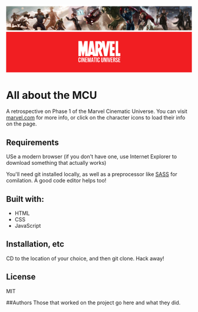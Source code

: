 ![Phase One of the MCU](marvel_banner.png "MCU Phase 1")

# All about the MCU
A retrospective on Phase 1 of the Marvel Cinematic Universe. You can visit [marvel.com](http://www.marvel.com/) for more info, or click on the character icons to load their info on the page.

## Requirements
USe a modern browser (if you don't have one, use Internet Explorer to download something that actually works)

You'll need git installed locally, as well as a preprocessor like [SASS](http://sass-lang.com/) for comilation. A good code editor helps too!

## Built with:
<ul>
<li>HTML</li>
<li>CSS</li>
<li>JavaScript</li></ul>

## Installation, etc
CD to the location of your choice, and then git clone. Hack away!

## License
MIT

##Authors
Those that worked on the project go here and what they did.

